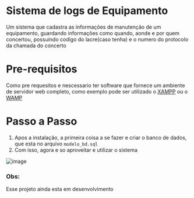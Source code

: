 # Sistema de logs de Equipamento 

Um sistema que cadastra as informações de manutenção de um equipamento, guardando informações como quando, aonde e por quem concertou, possuindo codigo do lacre(caso tenha) e o numero do protocolo da chamada do concerto
# Pre-requisitos

Como pre requesitos e nescessario ter software que fornece um ambiente de servidor web completo, como exemplo pode ser utilizado o [XAMPP](https://www.apachefriends.org/index.html) ou o [WAMP](https://www.apachefriends.org/index.html) 

# Passo a Passo
1. Apos a instalação, a primeira coisa a se fazer e criar o banco de dados, que esta no arquivo `modelo_bd.sql`
2. Com isso, agora e so aproveitar e utilizar o sistema

![image](https://github.com/user-attachments/assets/f18d8cef-2750-4e75-8d75-54f6b1701086)

### Obs:
Esse projeto ainda esta em desenvolvimento
